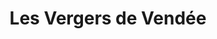 ---
title: "Les Vergers de Vendée"
url: /mareuil-sur-lay-dissais/les-vergers-de-vendee/
shop: Gemüse & Obst
---